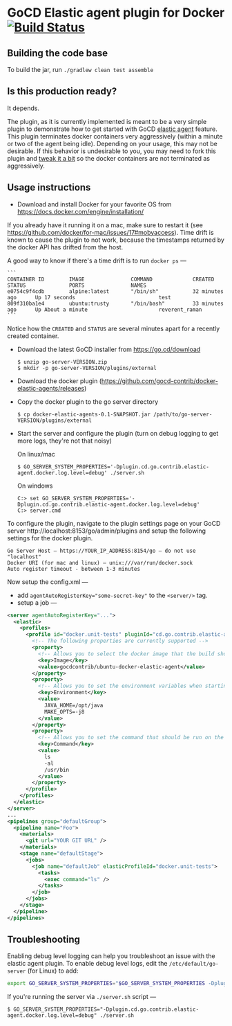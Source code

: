 # GoCD Elastic agent plugin for Docker [![Build Status](https://snap-ci.com/gocd-contrib/docker-elastic-agents/branch/master/build_image)](https://snap-ci.com/gocd-contrib/docker-elastic-agents/branch/master)

## Building the code base

To build the jar, run `./gradlew clean test assemble`

## Is this production ready?

It depends.

The plugin, as it is currently implemented is meant to be a very simple plugin to demonstrate how to get started with GoCD [elastic agent](https://plugin-api.go.cd/current/elastic-agents) feature. This plugin terminates docker containers very aggressively (within a minute or two of the agent being idle). Depending on your usage, this may not be desirable. If this behavior is undesirable to you, you may need to fork this plugin and [tweak it a bit](https://github.com/gocd-contrib/docker-elastic-agents/blob/master/src/main/java/cd/go/contrib/elasticagents/docker/executors/ServerPingRequestExecutor.java) so the docker containers are not terminated as aggressively.

## Usage instructions

* Download and install Docker for your favorite OS from https://docs.docker.com/engine/installation/

If you already have it running it on a mac, make sure to restart it (see https://github.com/docker/for-mac/issues/17#mobyaccess). Time drift is known to cause the plugin to not work, because the timestamps returned by the docker API has drifted from the host.

A good way to know if there's a time drift is to run `docker ps` —

    ```
    CONTAINER ID        IMAGE               COMMAND             CREATED             STATUS              PORTS               NAMES
    e0754c9f4cdb        alpine:latest       "/bin/sh"           32 minutes ago      Up 17 seconds                           test
    809f310ba1e4        ubuntu:trusty       "/bin/bash"         33 minutes ago      Up About a minute                       reverent_raman
    ```

Notice how the `CREATED` and `STATUS` are several minutes apart for a recently created container.

* Download the latest GoCD installer from https://go.cd/download

    ```shell
    $ unzip go-server-VERSION.zip
    $ mkdir -p go-server-VERSION/plugins/external
    ```
* Download the docker plugin (https://github.com/gocd-contrib/docker-elastic-agents/releases)
* Copy the docker plugin to the go server directory

    ```
    $ cp docker-elastic-agents-0.1-SNAPSHOT.jar /path/to/go-server-VERSION/plugins/external
    ```

* Start the server and configure the plugin (turn on debug logging to get more logs, they're not that noisy)

  On linux/mac

    ```shell
    $ GO_SERVER_SYSTEM_PROPERTIES='-Dplugin.cd.go.contrib.elastic-agent.docker.log.level=debug' ./server.sh
    ```

  On windows

    ```
    C:> set GO_SERVER_SYSTEM_PROPERTIES='-Dplugin.cd.go.contrib.elastic-agent.docker.log.level=debug'
    C:> server.cmd
    ```

To configure the plugin, navigate to the plugin settings page on your GoCD server http://localhost:8153/go/admin/plugins and setup the following settings for the docker plugin.

```
Go Server Host — https://YOUR_IP_ADDRESS:8154/go — do not use "localhost"
Docker URI (for mac and linux) — unix:///var/run/docker.sock
Auto register timeout - between 1-3 minutes
```

Now setup the config.xml —

* add `agentAutoRegisterKey="some-secret-key"` to the `<server/>` tag.
* setup a job —

```xml
<server agentAutoRegisterKey="...">
  <elastic>
    <profiles>
      <profile id="docker.unit-tests" pluginId="cd.go.contrib.elastic-agent.docker">
        <!-- The following properties are currently supported -->
        <property>
          <!-- Allows you to select the docker image that the build should run with -->
          <key>Image</key>
          <value>gocdcontrib/ubuntu-docker-elastic-agent</value>
        </property>
        <property>
          <!-- Allows you to set the environment variables when starting the docker container -->
          <key>Environment</key>
          <value>
            JAVA_HOME=/opt/java
            MAKE_OPTS=-j8
          </value>
        </property>
        <property>
          <!-- Allows you to set the command that should be run on the container, separate executable and each args by a newline -->
          <key>Command</key>
          <value>
            ls
            -al
            /usr/bin
          </value>
        </property>
      </profile>
    </profiles>
  </elastic>
</server>
...
<pipelines group="defaultGroup">
  <pipeline name="Foo">
    <materials>
      <git url="YOUR GIT URL" />
    </materials>
    <stage name="defaultStage">
      <jobs>
        <job name="defaultJob" elasticProfileId="docker.unit-tests">
          <tasks>
            <exec command="ls" />
          </tasks>
        </job>
      </jobs>
    </stage>
  </pipeline>
</pipelines>
```

## Troubleshooting

Enabling debug level logging can help you troubleshoot an issue with the elastic agent plugin. To enable debug level logs, edit the `/etc/default/go-server` (for Linux) to add:

```bash
export GO_SERVER_SYSTEM_PROPERTIES="$GO_SERVER_SYSTEM_PROPERTIES -Dplugin.cd.go.contrib.elastic-agent.docker.log.level=debug"
```

If you're running the server via `./server.sh` script —

```
$ GO_SERVER_SYSTEM_PROPERTIES="-Dplugin.cd.go.contrib.elastic-agent.docker.log.level=debug" ./server.sh
```
